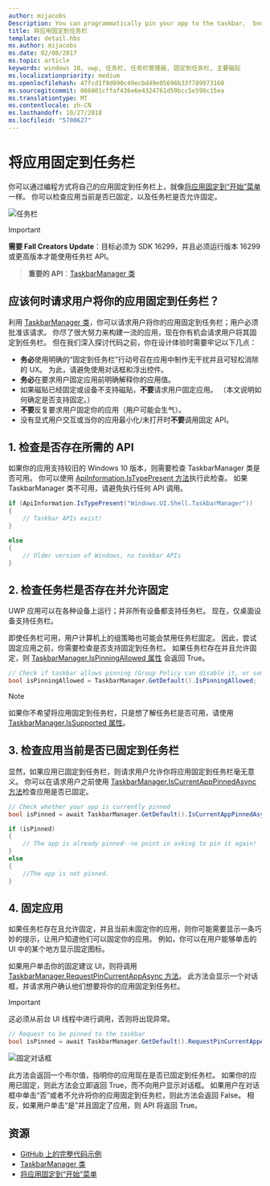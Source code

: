 ```yaml
---
author: mijacobs
Description: You can programmatically pin your app to the taskbar,  bnd you can check if it's currently pinned.
title: 将应用固定到任务栏
template: detail.hbs
ms.author: mijacobs
ms.date: 02/08/2017
ms.topic: article
keywords: windows 10, uwp, 任务栏, 任务栏管理器, 固定到任务栏, 主要磁贴
ms.localizationpriority: medium
ms.openlocfilehash: 47fcd1f9d090c49ecbd49e05696b33f789973160
ms.sourcegitcommit: 086001cffaf436e6e4324761d59bcc5e598c15ea
ms.translationtype: MT
ms.contentlocale: zh-CN
ms.lasthandoff: 10/27/2018
ms.locfileid: "5700627"
---
```

# <a name="pin-your-app-to-the-taskbar"></a>将应用固定到任务栏

你可以通过编程方式将自己的应用固定到任务栏上，就像[将应用固定到“开始”菜单](tiles-and-notifications/primary-tile-apis.md)一样。 你可以检查应用当前是否已固定，以及任务栏是否允许固定。 

![任务栏](images/taskbar/taskbar.png)

> [!IMPORTANT]
> **需要 Fall Creators Update**：目标必须为 SDK 16299，并且必须运行版本 16299 或更高版本才能使用任务栏 API。

> **重要的 API**：[TaskbarManager 类](https://docs.microsoft.com/uwp/api/windows.ui.shell.taskbarmanager) 


## <a name="when-should-you-ask-the-user-to-pin-your-app-to-the-taskbar"></a>应该何时请求用户将你的应用固定到任务栏？ 

利用 [TaskbarManager 类](https://docs.microsoft.com/uwp/api/windows.ui.shell.taskbarmanager)，你可以请求用户将你的应用固定到任务栏；用户必须批准该请求。 你尽了很大努力来构建一流的应用，现在你有机会请求用户将其固定到任务栏。 但在我们深入探讨代码之前，你在设计体验时需要牢记以下几点：

* **务必**使用明确的“固定到任务栏”行动号召在应用中制作无干扰并且可轻松消除的 UX。 为此，请避免使用对话框和浮出控件。 
* **务必**在要求用户固定应用前明确解释你的应用值。
* 如果磁贴已经固定或设备不支持磁贴，**不要**请求用户固定应用。 （本文说明如何确定是否支持固定。）
* **不要**反复要求用户固定你的应用（用户可能会生气）。
* 没有显式用户交互或当你的应用最小化/未打开时**不要**调用固定 API。


## <a name="1-check-whether-the-required-apis-exist"></a>1. 检查是否存在所需的 API

如果你的应用支持较旧的 Windows 10 版本，则需要检查 TaskbarManager 类是否可用。 你可以使用 [ApiInformation.IsTypePresent 方法](https://docs.microsoft.com/en-us/uwp/api/windows.foundation.metadata.apiinformation#Windows_Foundation_Metadata_ApiInformation_IsTypePresent_System_String_)执行此检查。 如果 TaskbarManager 类不可用，请避免执行任何 API 调用。

```csharp
if (ApiInformation.IsTypePresent("Windows.UI.Shell.TaskbarManager"))
{
    // Taskbar APIs exist!
}

else
{
    // Older version of Windows, no taskbar APIs
}
```


## <a name="2-check-whether-taskbar-is-present-and-allows-pinning"></a>2. 检查任务栏是否存在并允许固定

UWP 应用可以在各种设备上运行；并非所有设备都支持任务栏。 现在，仅桌面设备支持任务栏。 

即使任务栏可用，用户计算机上的组策略也可能会禁用任务栏固定。 因此，尝试固定应用之前，你需要检查是否支持固定到任务栏。 如果任务栏存在并且允许固定，则 [TaskbarManager.IsPinningAllowed 属性](https://docs.microsoft.com/uwp/api/windows.ui.shell.taskbarmanager.IsPinningAllowed) 会返回 True。 

```csharp
// Check if taskbar allows pinning (Group Policy can disable it, or some device families don't have taskbar)
bool isPinningAllowed = TaskbarManager.GetDefault().IsPinningAllowed;
```

> [!NOTE]
> 如果你不希望将应用固定到任务栏，只是想了解任务栏是否可用，请使用 [TaskbarManager.IsSupported 属性](https://docs.microsoft.com/uwp/api/windows.ui.shell.taskbarmanager.IsSupported)。


## <a name="3-check-whether-your-app-is-currently-pinned-to-the-taskbar"></a>3. 检查应用当前是否已固定到任务栏

显然，如果应用已固定到任务栏，则请求用户允许你将应用固定到任务栏毫无意义。 你可以在请求用户之前使用 [TaskbarManager.IsCurrentAppPinnedAsync 方法](https://docs.microsoft.com/uwp/api/windows.ui.shell.taskbarmanager.IsCurrentAppPinnedAsync)检查应用是否已固定。

```csharp
// Check whether your app is currently pinned
bool isPinned = await TaskbarManager.GetDefault().IsCurrentAppPinnedAsync();

if (isPinned)
{
    // The app is already pinned--no point in asking to pin it again!
}
else 
{
    //The app is not pinned. 
}
```


##  <a name="4-pin-your-app"></a>4. 固定应用

如果任务栏存在且允许固定，并且当前未固定你的应用，则你可能需要显示一条巧妙的提示，让用户知道他们可以固定你的应用。 例如，你可以在用户能够单击的 UI 中的某个地方显示固定图标。 

如果用户单击你的固定建议 UI，则将调用 [TaskbarManager.RequestPinCurrentAppAsync 方法](https://docs.microsoft.com/uwp/api/windows.ui.shell.taskbarmanager.RequestPinCurrentAppAsync)。 此方法会显示一个对话框，并请求用户确认他们想要将你的应用固定到任务栏。

> [!IMPORTANT]
> 这必须从前台 UI 线程中进行调用，否则将出现异常。

```csharp
// Request to be pinned to the taskbar
bool isPinned = await TaskbarManager.GetDefault().RequestPinCurrentAppAsync();
```

![固定对话框](images/taskbar/pin-dialog.png)

此方法会返回一个布尔值，指明你的应用现在是否已固定到任务栏。 如果你的应用已固定，则此方法会立即返回 True，而不向用户显示对话框。 如果用户在对话框中单击“否”或者不允许将你的应用固定到任务栏，则此方法会返回 False。 相反，如果用户单击“是”并且固定了应用，则 API 将返回 True。


## <a name="resources"></a>资源

* [GitHub 上的完整代码示例](https://github.com/WindowsNotifications/quickstart-pin-to-taskbar)
* [TaskbarManager 类](https://docs.microsoft.com/uwp/api/windows.ui.shell.taskbarmanager)
* [将应用固定到“开始”菜单](tiles-and-notifications/primary-tile-apis.md)